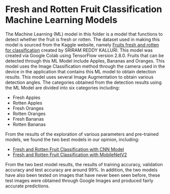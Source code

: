 # Fresh and Rotten Fruit Classification Machine Learning Models
The Machine Learning (ML) model in this folder is a model that functions to detect whether the fruit is fresh or rotten. The dataset used in making this model is sourced from the Kaggle website, namely [Fruits fresh and rotten for classification](https://www.kaggle.com/datasets/sriramr/fruits-fresh-and-rotten-for-classification) created by SRIRAM REDDY KALLURI. This model was created via Google Colab using TensorFlow version 2.8.0. Fruits that can be detected through this ML Model include Apples, Bananas and Oranges. This model uses the Image Classification method through the camera used in the device in the application that contains this ML model to obtain detection results. This model uses several Image Augmentation to obtain various detection angles. The categories obtained from the detection results using the ML Model are divided into six categories including:


* Fresh Apples
* Rotten Apples
* Fresh Oranges
* Rotten Oranges
* Fresh Bananas 
* Rotten Bananas


From the results of the exploration of various parameters and pre-trained models, we found the two best models in our opinion, including:


* [Fresh and Rotten Fruit Classification with CNN Model](https://github.com/Bangkit-C22-PS021/model-ml-fruit-fresh/blob/main/6%20Categorical%20Class/Fresh-and-Rotten-Fruit-Classification-CNN/Fresh_and_Rotten_Fruit_Classification_CNN_Model.ipynb)
* [Fresh and Rotten Fruit Classification with MobileNetV2](https://github.com/Bangkit-C22-PS021/model-ml-fruit-fresh/blob/main/6%20Categorical%20Class/Fresh-and-Rotten-Fruit-Classification-MobileNetV2/Fresh_and_Rotten_Fruit_Classification_MobileNetV2_Model.ipynb)


From the two best model results, the results of training accuracy, validation accuracy and test accuracy are around 99%. In addition, the two models have also been tested on images that have never been seen before, these test images were obtained through Google Images and produced fairly accurate predictions.
